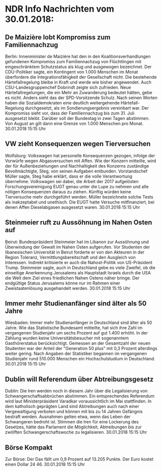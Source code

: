 # NDR Info Nachrichten vom 30.01.2018:


## De Maizière lobt Kompromiss zum Familiennachzug
Berlin: Innenminister de Maizière hat den in den Koalitionsverhandlungen gefundenen Kompromiss zum Familiennachzug von Flüchtlingen mit eingeschränktem Schutzstatus als klug und ausgewogen bezeichnet. Der CDU-Politiker sagte, ein Kontingent von 1.000 Menschen im Monat überfordere die Integrationsfähigkeit der Gesellschaft nicht. Die bestehende Härtefallregelung bleibe in Kraft und werde wie bisher angewendet. Auch CSU-Landesgruppenchef Dobrindt zeigte sich zufrieden. Neue Härtefallregelungen, die ein Mehr an Zuwanderung bedeutet hätten, gebe es nicht. Anders sieht das der SPD-Vorsitzende Schulz. Nach seinen Worten haben die Sozialdemokraten eine deutlich weitergehende Härtefall-Regelung durchgesetzt, als im Sondierungsergebnis vereinbart war. Der Kompromiss sieht vor, dass der Familiennachzug bis zum 31. Juli ausgesetzt bleibt. Darüber soll der Bundestag in zwei Tagen abstimmen. Von August an gilt dann eine Grenze von 1.000 Menschen pro Monat. 30.01.2018 15:15 Uhr 

## VW zieht Konsequenzen wegen Tierversuchen
Wolfsburg: Volkswagen hat personelle Konsequenzen gezogen, infolge der Vorwürfe wegen Abgasversuchen mit Affen. Wie der Konzern mitteilte, wird der für Außenbeziehungen und Nachhaltigkeit des Konzerns zuständige Bevollmächtigte, Steg, von seinen Aufgaben entbunden. Vorstandschef Müller sagte, Steg habe erklärt, dass er die volle Verantwortung übernehme. Volkswagen sei dabei, die Arbeit der 2017 aufgelösten Forschungsvereinigung EUGT genau unter die Lupe zu nehmen und alle nötigen Konsequenzen daraus zu ziehen. Künftig würden keine Tierversuche mehr durchgeführt werden. Müller bezeichnete solche Tests als inakzeptabel und unethisch. Die EUGT hatte Versuche mitfinanziert, bei denen Affen Dieselabgasen ausgesetzt waren. 30.01.2018 15:15 Uhr 

## Steinmeier ruft zu Aussöhnung im Nahen Osten auf
Beirut: Bundespräsident Steinmeier hat im Libanon zur Aussöhnung und Überwindung der Gewalt im Nahen Osten aufgerufen. Vor Studenten der libanesischen Universität in Beirut forderte er von den Akteuren in der Region Toleranz, Vermittlungsbereitschaft und den Ausgleich von Interessen. Indirekt kritisierte er auch die Nahost-Politik von US-Präsident Trump. Steinmeier sagte, auch in Deutschland gebe es viele Zweifel, ob die einseitige Anerkennung Jerusalems als Hauptstadt Israels durch die USA die Welt dem Ziel eines friedlichen Nahen Ostens näher bringe. Der endgültige Status Jerusalems könne nur im Rahmen einer Zweistaatenlösung ausgehandelt werden. 30.01.2018 15:15 Uhr 

## Immer mehr Studienanfänger sind älter als 50 Jahre
Wiesbaden: Immer mehr Studienanfänger in Deutschland sind älter als 50 Jahre. Wie das Statistische Bundesamt mitteilte, hat sich ihre Zahl im vergangenen Studienjahr um sechs Prozent auf gut 1.400 erhöht. In der Zählung wurden keine Universitätsbesucher mit sogenanntem Gasthörerstatus berücksichtigt. Gemessen an der Gesamtzahl der neuen Studenten war der Anteil der "Generation 50 plus" mit 0,3 Prozent allerdings weiter gering. Nach Angaben der Statistiker begannen im vergangenen Studienjahr rund 510.000 Menschen ein Hochschulstudium in Deutschland. 30.01.2018 15:15 Uhr 

## Dublin will Referendum über Abtreibungsgesetz
Dublin: Die Iren werden noch in diesem Jahr über die Legalisierung von Schwangerschaftsabbrüchen abstimmen. Ein entsprechendes Referendum wird laut Ministerpräsident Varadkar voraussichtlich im Mai stattfinden. In dem katholisch geprägten Land sind Abtreibungen auch nach einer Vergewaltigung verboten und können mit bis zu 14 Jahren Gefängnis bestraft werden. Ausnahmen gelten etwa, wenn das Leben der Schwangeren bedroht ist. Stimmen die Iren für eine Lockerung des Gesetzes, hätte das Parlament die Möglichkeit, Abtreibungen bis zur zwölften Schwangerschaftswoche zu legalisieren. 30.01.2018 15:15 Uhr 

## Börse Kompakt
Zur Börse: Der Dax fällt um 0,9 Prozent auf 13.205 Punkte. Der Euro kostet einen Dollar 24 46. 30.01.2018 15:15 Uhr 
